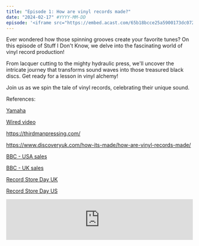 ```yaml
---
title: "Episode 1: How are vinyl records made?"
date: "2024-02-17" #YYYY-MM-DD
episode: '<iframe src="https://embed.acast.com/65b18bcce25a5900173dc072/65d11212a9267c00177d6a61" frameBorder="0" width="100%" height="110px"></iframe>'
---
```


Ever wondered how those spinning grooves create your favorite tunes? On this episode of Stuff I Don't Know, we delve into the fascinating world of vinyl record production! ️


From lacquer cutting to the mighty hydraulic press, we'll uncover the intricate journey that transforms sound waves into those treasured black discs. Get ready for a lesson in vinyl alchemy!


Join us as we spin the tale of vinyl records, celebrating their unique sound.


References:

[Yamaha](https://hub.yamaha.com/audio/vinyl/how-a-vinyl-record-is-made/)

[Wired video](https://www.youtube.com/watch?v=Yd2SW-Fys6I)

https://thirdmanpressing.com/

https://www.discoveryuk.com/how-its-made/how-are-vinyl-records-made/

[BBC - USA sales](https://www.bbc.co.uk/news/64919126)

[BBC - UK sales](https://www.bbc.co.uk/news/business-67828891)

[Record Store Day UK](https://recordstoreday.co.uk/)

[Record Store Day US](https://recordstoreday.com/)

<iframe src="https://embed.acast.com/65b18bcce25a5900173dc072/65d11212a9267c00177d6a61" frameBorder="0" width="100%" height="110px"></iframe>